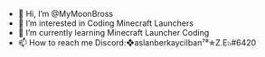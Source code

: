 - 👋 Hi, I’m @MyMoonBross
- 👀 I’m interested in Coding Minecraft Launchers
- 🌱 I’m currently learning Minecraft Launcher Coding
- 📫 How to reach me Discord:❖aslanberkaycilban⁷⁸✯Z.E๖#6420

<!---
MyMoonBross/MyMoonBross is a ✨ special ✨ repository because its `README.md` (this file) appears on your GitHub profile.
You can click the Preview link to take a look at your changes.
--->
